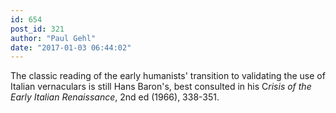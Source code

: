 ```yaml
---
id: 654
post_id: 321
author: "Paul Gehl"
date: "2017-01-03 06:44:02"
---
```

The classic reading of the early humanists' transition to validating the use of Italian vernaculars is still Hans Baron's, best consulted in his C<em>risis of the Early Italian Renaissance</em>, 2nd ed (1966), 338-351.
